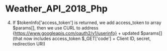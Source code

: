 # Weather_API_2018_Php

4. If $tokenInfo['access_token'] is returned, we add access_token to array $params[], then we use CURL to address {https://www.googleapis.com/oauth2/v1/userinfo} + updated $params[](that now includes access_token $_GET['code'] + Client ID, secret, redirection URI) 
